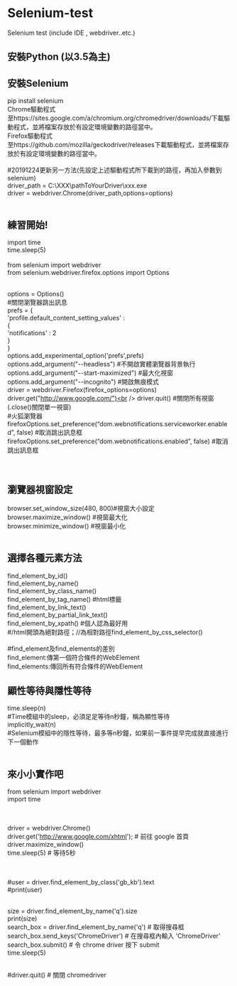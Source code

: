 # Selenium-test
Selenium test (include IDE , webdriver..etc.)
## 安裝Python (以3.5為主)<br />

## 安裝Selenium
pip install selenium<br />
Chrome驅動程式<br />
至https://sites.google.com/a/chromium.org/chromedriver/downloads/下載驅動程式，並將檔案存放於有設定環境變數的路徑當中。<br />
Firefox驅動程式<br />
至https://github.com/mozilla/geckodriver/releases下載驅動程式，並將檔案存放於有設定環境變數的路徑當中。<br /><br />
#20191224更新另一方法(先設定上述驅動程式所下載到的路徑，再加入參數到selenium)<br />
driver_path = C:\XXX\pathToYourDriver\xxx.exe<br />
driver = webdriver.Chrome(driver_path,options=options)<br /><br />

## 練習開始!
import time<br />
time.sleep(5)<br /><br />
from selenium import webdriver<br />
from selenium.webdriver.firefox.options import Options<br /><br />

options = Options()<br />
#關閉瀏覽器跳出訊息<br />
prefs = {<br />
    'profile.default_content_setting_values' :<br />
        {<br />
        'notifications' : 2<br />
         }<br />
}<br />
options.add_experimental_option('prefs',prefs)<br />
options.add_argument("--headless")            #不開啟實體瀏覽器背景執行<br />
options.add_argument("--start-maximized")     #最大化視窗<br />
options.add_argument("--incognito")           #開啟無痕模式<br />
driver = webdriver.Firefox(firefox_options=options)<br />
driver.get("http://www.google.com/")<br />
driver.quit()                        #關閉所有視窗(.close()關閉單一視窗)<br />
#火狐瀏覽器
firefoxOptions.set_preference(“dom.webnotifications.serviceworker.enabled”, false)  #取消跳出訊息框<br />
firefoxOptions.set_preference(“dom.webnotifications.enabled”, false)          #取消跳出訊息框<br /><br /><br />
## 瀏覽器視窗設定<br />
browser.set_window_size(480, 800)#視窗大小設定<br />
browser.maximize_window() #視窗最大化<br />
browser.minimize_window() #視窗最小化<br /><br />
## 選擇各種元素方法<br />
find_element_by_id()<br />
find_element_by_name()<br />
find_element_by_class_name()<br />
find_element_by_tag_name()           #html標籤<br />
find_element_by_link_text()<br />
find_element_by_partial_link_text()<br />
find_element_by_xpath()              #個人認為最好用<br />
                                     #/html開頭為絕對路徑；//為相對路徑find_element_by_css_selector()<br /><br />
#find_element及find_elements的差別<br />
find_element:傳第一個符合條件的WebElement<br />
find_elements:傳回所有符合條件的WebElement<br />
## 顯性等待與隱性等待<br />
time.sleep(n)<br />
#Time模組中的sleep，必須足足等待n秒鐘，稱為顯性等待<br />
implicitly_wait(n)<br />
#Selenium模組中的隱性等待，最多等n秒鐘，如果前一事件提早完成就直接進行下一個動作<br /><br />


## 來小小實作吧 <br/>
from selenium import webdriver <br/>
import time <br/> <br/> <br/>


driver = webdriver.Chrome() <br/>
driver.get('http://www.google.com/xhtml'); # 前往 google 首頁 <br/>
driver.maximize_window() <br/>
time.sleep(5) # 等待5秒 <br/> <br/> <br/>

#user = driver.find_element_by_class('gb_kb').text <br/>
#print(user) <br/> <br/>

size = driver.find_element_by_name('q').size <br/>
print(size) <br/>
search_box = driver.find_element_by_name('q') # 取得搜尋框 <br/>
search_box.send_keys('ChromeDriver') # 在搜尋框內輸入 'ChromeDriver' <br/>
search_box.submit() # 令 chrome driver 按下 submit <br/>
time.sleep(5) <br/> <br/>

#driver.quit() # 關閉 chromedriver <br/>
